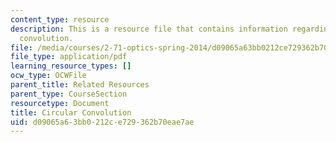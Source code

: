 ```yaml
---
content_type: resource
description: This is a resource file that contains information regarding circular
  convolution.
file: /media/courses/2-71-optics-spring-2014/d09065a63bb0212ce729362b70eae7ae_MIT2_71S14_circ.pdf
file_type: application/pdf
learning_resource_types: []
ocw_type: OCWFile
parent_title: Related Resources
parent_type: CourseSection
resourcetype: Document
title: Circular Convolution
uid: d09065a6-3bb0-212c-e729-362b70eae7ae
---
```

